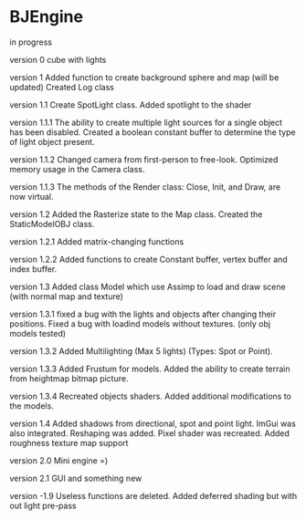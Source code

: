 # BJEngine

in progress

version 0
cube with lights

version 1
Added function to create background sphere and map (will be updated)
Created Log class 

version 1.1
Create SpotLight class. Added spotlight to the shader

version 1.1.1
The ability to create multiple light sources for a single object has been disabled.
Created a boolean constant buffer to determine the type of light object present.

version 1.1.2
Changed camera from first-person to free-look. Optimized memory usage in the Camera class.

version 1.1.3
The methods of the Render class: Close, Init, and Draw, are now virtual.

version 1.2
Added the Rasterize state to the Map class. Created the StaticModelOBJ class.

version 1.2.1
Added matrix-changing functions

version 1.2.2
Added functions to create Constant buffer, vertex buffer and index buffer.

version 1.3
Added class Model which use Assimp to load and draw scene (with normal map and texture)

version 1.3.1
fixed a bug with the lights and objects after changing their positions. Fixed a bug with loadind models without textures. (only obj models tested)

version 1.3.2
Added Multilighting (Max 5 lights) (Types: Spot or Point).

version 1.3.3
Added Frustum for models. Added the ability to create terrain from heightmap bitmap picture.

version 1.3.4
Recreated objects shaders. Added additional modifications to the models. 

version 1.4 
Added shadows from directional, spot and point light. ImGui was also integrated. Reshaping was added. Pixel shader was recreated. Added roughness texture map support

version 2.0
Mini engine =)

version 2.1
GUI and something new

version -1.9
Useless functions are deleted. Added deferred shading but with out light pre-pass
